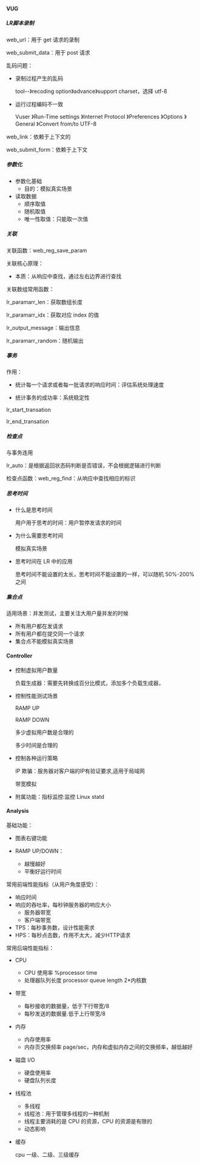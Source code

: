 #### VUG

##### LR脚本录制

web_url：用于 get 请求的录制

web_submit_data：用于 post 请求

乱码问题：

+ 录制过程产生的乱码

  tool--》recoding option》advance》support charset，选择 utf-8

+ 运行过程编码不一致

  Vuser 》Run-Time settings 》Internet Protocol 》Preferences 》Options 》General 》Convert from/to UTF-8

web_link：依赖于上下文的

web_submit_form：依赖于上下文



##### 参数化

+ 参数化基础
  + 目的：模拟真实场景
+ 读取数据
  + 顺序取值
  + 随机取值
  + 唯一性取值：只能取一次值



##### 关联

关联函数：web_reg_save_param

关联核心原理：

+ 本质：从响应中查找，通过左右边界进行查找

关联数组常用函数：

lr_paramarr_len：获取数组长度

lr_paramarr_idx：获取对应 index 的值

lr_output_message：输出信息

lr_paramarr_random：随机输出



##### 事务

作用：

+ 统计每一个请求或者每一批请求的响应时间：评估系统处理速度

+ 统计事务的成功率：系统稳定性

lr_start_transation

lr_end_transation

##### 检查点

与事务连用

lr_auto：是根据返回状态码判断是否错误，不会根据逻辑进行判断

检查点函数：web_reg_find：从响应中查找相应的标识



##### 思考时间

+ 什么是思考时间

  用户用于思考的时间：用户暂停发请求的时间

+ 为什么需要思考时间

  模拟真实场景

+ 思考时间在 LR 中的应用

  思考时间不能设置的太长，思考时间不能设置的一样，可以随机 50%-200% 之间



##### 集合点

适用场景：并发测试，主要关注大用户量并发的时候

+ 所有用户都在发请求
+ 所有用户都在提交同一个请求
+ 集合点不能模拟真实场景





#### Controller

+ 控制虚拟用户数量

  负载生成器：需要先转换成百分比模式，添加多个负载生成器，

+ 控制性能测试场景

  RAMP UP

  RAMP DOWN

  多少虚拟用户数是合理的

  多少时间是合理的

+ 控制各种运行策略

  IP 欺骗：服务器对客户端的IP有验证要求,适用于局域网

  带宽模拟

+ 附属功能：指标监控:监控 Linux statd





#### Analysis

基础功能：

+ 图表右键功能

+ RAMP UP/DOWN：
  + 越慢越好
  + 平衡好运行时间

常用前端性能指标（从用户角度感受）：

+ 响应时间
+ 响应的吞吐率，每秒钟服务器的响应大小
  + 服务器带宽
  + 客户端带宽
+ TPS：每秒事务数，设计性能需求
+ HPS：每秒点击数，作用不太大，减少HTTP请求



常用后端性能指标：

+ CPU

  + CPU 使用率  %processor time
  +  处理器队列长度  processor queue length 2*内核数

+ 带宽

  + 每秒接收的数据量，低于下行带宽/8
  + 每秒发送的数据量.低于上行带宽/8

+ 内存

  + 内存使用率
  + 内存页交换频率  page/sec，内存和虚拟内存之间的交换频率，越低越好

+ 磁盘 I/O

  + 硬盘使用率
  + 硬盘队列长度

+ 线程池

  + 多线程
  + 线程池：用于管理多线程的一种机制
  + 线程主要消耗的是 CPU 的资源，CPU 的资源是有限的
  + 动态影响

+ 缓存

  cpu 一级、二级、三级缓存

  